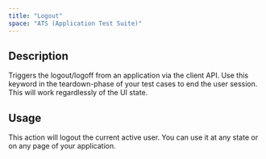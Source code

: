 ```yaml
---
title: "Logout"
space: "ATS (Application Test Suite)"
---
```

## Description
Triggers the logout/logoff from an application via the client API.
Use this keyword in the teardown-phase of your test cases to end the user session.
This will work regardlessly of the UI state.

## Usage
This action will logout the current active user. You can use it at any state or on any page of your application.
